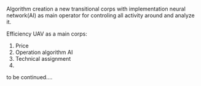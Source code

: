 Algorithm creation a new transitional corps with implementation neural network(AI) as main operator for controling all activity around and analyze it.

Efficiency UAV as a main corps:

1. Price
2. Operation algorithm AI
3. Technical assignment
4. 
to be continued....
